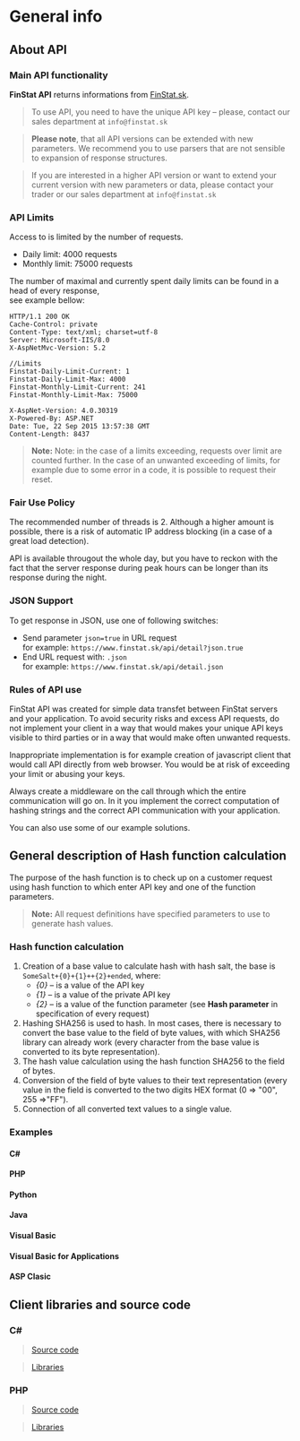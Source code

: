 # General info
## About API
### Main API functionality
**FinStat API** returns informations from  [FinStat.sk](https://www.finstat.sk).


> To use API, you need to have the unique API key – please, contact our sales department at ```info@finstat.sk```

> **Please note**, that all API versions can be extended with new parameters. We recommend you to use parsers that are not sensible to expansion of response structures.

> If you are interested in a higher API version or want to extend your current version with new parameters or data, please contact your trader or our sales department at ```info@finstat.sk```


### API Limits
Access to is limited by the number of requests.
- Daily limit: 4000 requests
- Monthly limit: 75000 requests

The number of maximal and currently spent daily limits can be found in a head of every response,<br />see example bellow:

``` http
HTTP/1.1 200 OK
Cache-Control: private
Content-Type: text/xml; charset=utf-8
Server: Microsoft-IIS/8.0
X-AspNetMvc-Version: 5.2

//Limits
Finstat-Daily-Limit-Current: 1
Finstat-Daily-Limit-Max: 4000
Finstat-Monthly-Limit-Current: 241
Finstat-Monthly-Limit-Max: 75000

X-AspNet-Version: 4.0.30319
X-Powered-By: ASP.NET
Date: Tue, 22 Sep 2015 13:57:38 GMT
Content-Length: 8437
```

> **Note:** Note: in the case of a limits exceeding, requests over limit are counted further. In the case of an unwanted exceeding of limits, for example due to some error in a code, it is possible to request their reset.

### Fair Use Policy
The recommended number of threads is 2. Although a higher amount is possible, there is a risk of automatic IP address blocking (in a case of a great load detection).

API is available througout the whole day, but you have to reckon with the fact that the server response during peak hours can be longer than its response during the night.
### JSON Support

To get response in JSON, use one of following switches:
- Send parameter ```json=true``` in URL request
<br />for example: ```https://www.finstat.sk/api/detail?json.true```
- End URL request with: ```.json```
<br />for example: ```https://www.finstat.sk/api/detail.json```

### Rules of API use
FinStat API was created for simple data transfet between FinStat servers and your application. To avoid security risks and excess API requests, do not implement your client  in a way that would makes your unique API keys visible to third parties or in a way that would make often unwanted requests.   

Inappropriate implementation is for example creation of javascript client that would call API directly from web browser. You would be at risk of exceeding your limit or abusing your keys.  

Always create a middleware on the call through which the entire communication will go on. In it you implement the correct computation of hashing strings and the correct API communication with your application. 

You can also use some of our example solutions. 

## General description of Hash function calculation
The purpose of the hash function is to check up on a customer request using hash function to which enter API key and one of the function parameters.  
> **Note:** All request definitions have specified parameters to use to generate hash values. 

### Hash function calculation 
1. Creation of a base value to calculate hash with hash salt, the base is `SomeSalt+{0}+{1}++{2}+ended`, where:
    - *{0}* – is a value of the API key 
    - *{1}* – is a value of the private API key
    - *{2}* – is a value of the function parameter (see **Hash parameter** in specification of every request)  
2. Hashing SHA256 is used to hash. In most cases, there is necessary to convert the base value to the field of byte values, with which SHA256 library can already work (every character from the base value is converted to its byte representation). 
3. The hash value calculation using the hash function SHA256 to the field of bytes. 
4. Conversion of the field of byte values to their text representation (every value in the field is converted to the two digits HEX format (0 => "00", 255 =>"FF"). 
5. Connection of all converted text values to a single value.

### Examples
#### C#
[](../../common/code/csharp.md ':include')
#### PHP
[](../../common/code/php.md ':include')
#### Python
[](../../common/code/python.md ':include')
#### Java
[](../../common/code/java.md ':include')
#### Visual Basic
[](../../common/code/vbasic.md ':include')
#### Visual Basic for Applications
[](../../common/code/vba.md ':include')
#### ASP Clasic
[](../../common/code/aspclasic.md ':include')

## Client libraries and source code
### C#
> [Source code](https://github.com/finstat/ClientApi.CSharp)

> [Libraries](https://github.com/finstat/ClientApi.CSharp/releases)
### PHP
> [Source code](https://github.com/finstat/ClientApi.PHP)

> [Libraries](https://github.com/finstat/ClientApi.PHP/releases)